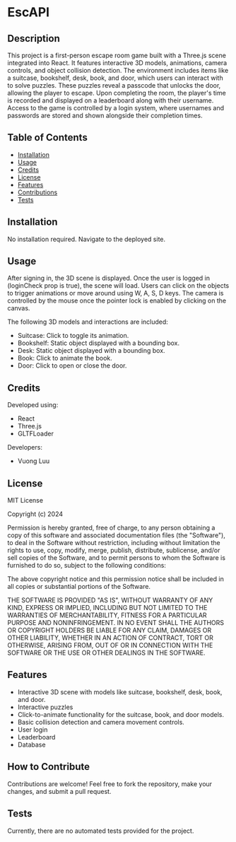 # EscAPI

## Description

This project is a first-person escape room game built with a Three.js scene integrated into React. It features interactive 3D models, animations, camera controls, and object collision detection. The environment includes items like a suitcase, bookshelf, desk, book, and door, which users can interact with to solve puzzles. These puzzles reveal a passcode that unlocks the door, allowing the player to escape. Upon completing the room, the player's time is recorded and displayed on a leaderboard along with their username. Access to the game is controlled by a login system, where usernames and passwords are stored and shown alongside their completion times.

## Table of Contents

- [Installation](#installation)
- [Usage](#usage)
- [Credits](#credits)
- [License](#license)
- [Features](#features)
- [Contributions](#contribute)
- [Tests](#tests)

## Installation

No installation required. Navigate to the deployed site.

## Usage
After signing in, the 3D scene is displayed. Once the user is logged in (loginCheck prop is true), the scene will load. Users can click on the objects to trigger animations or move around using W, A, S, D keys. The camera is controlled by the mouse once the pointer lock is enabled by clicking on the canvas.

The following 3D models and interactions are included:

- Suitcase: Click to toggle its animation.
- Bookshelf: Static object displayed with a bounding box.
- Desk: Static object displayed with a bounding box.
- Book: Click to animate the book.
- Door: Click to open or close the door.

## Credits
Developed using:
- React
- Three.js
- GLTFLoader

Developers: 
- Vuong Luu



## License
MIT License

Copyright (c) 2024

Permission is hereby granted, free of charge, to any person obtaining a copy
of this software and associated documentation files (the "Software"), to deal
in the Software without restriction, including without limitation the rights
to use, copy, modify, merge, publish, distribute, sublicense, and/or sell
copies of the Software, and to permit persons to whom the Software is
furnished to do so, subject to the following conditions:

The above copyright notice and this permission notice shall be included in all
copies or substantial portions of the Software.

THE SOFTWARE IS PROVIDED "AS IS", WITHOUT WARRANTY OF ANY KIND, EXPRESS OR
IMPLIED, INCLUDING BUT NOT LIMITED TO THE WARRANTIES OF MERCHANTABILITY,
FITNESS FOR A PARTICULAR PURPOSE AND NONINFRINGEMENT. IN NO EVENT SHALL THE
AUTHORS OR COPYRIGHT HOLDERS BE LIABLE FOR ANY CLAIM, DAMAGES OR OTHER
LIABILITY, WHETHER IN AN ACTION OF CONTRACT, TORT OR OTHERWISE, ARISING FROM,
OUT OF OR IN CONNECTION WITH THE SOFTWARE OR THE USE OR OTHER DEALINGS IN THE
SOFTWARE.

## Features
- Interactive 3D scene with models like suitcase, bookshelf, desk, book, and door.
- Interactive puzzles
- Click-to-animate functionality for the suitcase, book, and door models.
- Basic collision detection and camera movement controls.
- User login
- Leaderboard
- Database

## How to Contribute
Contributions are welcome! Feel free to fork the repository, make your changes, and submit a pull request.

## Tests
Currently, there are no automated tests provided for the project.